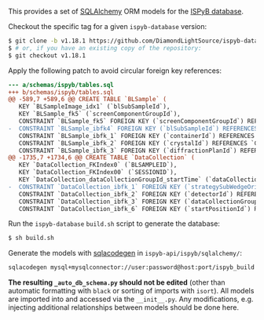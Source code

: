 This provides a set of [SQLAlchemy](https://www.sqlalchemy.org/) ORM models for the
[ISPyB database](https://github.com/DiamondLightSource/ispyb-database/).

Checkout the specific tag for a given `ispyb-database` version:
```bash
$ git clone -b v1.18.1 https://github.com/DiamondLightSource/ispyb-database.git
$ # or, if you have an existing copy of the repository:
$ git checkout v1.18.1
```

Apply the following patch to avoid circular foreign key references:
```patch
--- a/schemas/ispyb/tables.sql
+++ b/schemas/ispyb/tables.sql
@@ -589,7 +589,6 @@ CREATE TABLE `BLSample` (
   KEY `BLSampleImage_idx1` (`blSubSampleId`),
   KEY `BLSample_fk5` (`screenComponentGroupId`),
   CONSTRAINT `BLSample_fk5` FOREIGN KEY (`screenComponentGroupId`) REFERENCES `ScreenComponentGroup` (`screenComponentGroupId`),
-  CONSTRAINT `BLSample_ibfk4` FOREIGN KEY (`blSubSampleId`) REFERENCES `BLSubSample` (`blSubSampleId`) ON DELETE NO ACTION ON UPDATE NO ACTION,
   CONSTRAINT `BLSample_ibfk_1` FOREIGN KEY (`containerId`) REFERENCES `Container` (`containerId`) ON DELETE CASCADE ON UPDATE CASCADE,
   CONSTRAINT `BLSample_ibfk_2` FOREIGN KEY (`crystalId`) REFERENCES `Crystal` (`crystalId`) ON DELETE CASCADE ON UPDATE CASCADE,
   CONSTRAINT `BLSample_ibfk_3` FOREIGN KEY (`diffractionPlanId`) REFERENCES `DiffractionPlan` (`diffractionPlanId`) ON DELETE CASCADE ON UPDATE CASCADE
@@ -1735,7 +1734,6 @@ CREATE TABLE `DataCollection` (
   KEY `DataCollection_FKIndex0` (`BLSAMPLEID`),
   KEY `DataCollection_FKIndex00` (`SESSIONID`),
   KEY `DataCollection_dataCollectionGroupId_startTime` (`dataCollectionGroupId`,`startTime`),
-  CONSTRAINT `DataCollection_ibfk_1` FOREIGN KEY (`strategySubWedgeOrigId`) REFERENCES `ScreeningStrategySubWedge` (`screeningStrategySubWedgeId`),
   CONSTRAINT `DataCollection_ibfk_2` FOREIGN KEY (`detectorId`) REFERENCES `Detector` (`detectorId`),
   CONSTRAINT `DataCollection_ibfk_3` FOREIGN KEY (`dataCollectionGroupId`) REFERENCES `DataCollectionGroup` (`dataCollectionGroupId`),
   CONSTRAINT `DataCollection_ibfk_6` FOREIGN KEY (`startPositionId`) REFERENCES `MotorPosition` (`motorPositionId`),
```

Run the `ispyb-database` `build.sh` script to generate the database:
```bash
$ sh build.sh
```

Generate the models with [sqlacodegen](https://pypi.org/project/sqlacodegen/)
in `ispyb-api/ispyb/sqlalchemy/`:
```bash
sqlacodegen mysql+mysqlconnector://user:password@host:port/ispyb_build --noinflect --outfile _auto_db_schema.py
```

**The resulting `_auto_db_schema.py` should not be edited** (other than automatic
formatting with `black` or sorting of imports with `isort`). All models are imported
into and accessed via the `__init__.py`. Any modifications, e.g. injecting additional
relationships between models should be done here.
